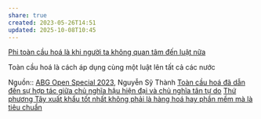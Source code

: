 ```yaml
---
share: true
created: 2023-05-26T14:51
updated: 2025-10-08T10:45
---
```

[Phi toàn cầu hoá là khi người ta không quan tâm đến luật nữa](./Phi%20to%C3%A0n%20c%E1%BA%A7u%20ho%C3%A1%20l%C3%A0%20khi%20ng%C6%B0%E1%BB%9Di%20ta%20kh%C3%B4ng%20quan%20t%C3%A2m%20%C4%91%E1%BA%BFn%20lu%E1%BA%ADt%20n%E1%BB%AFa.md) 

Toàn cầu hoá là cách áp dụng cùng một luật lên tất cả các nước

Nguồn:: [ABG Open Special 2023](ABG%20Open%20Special%202023.md), Nguyễn Sỹ Thành
[Toàn cầu hoá đã dẫn đến sự hợp tác giữa chủ nghĩa hậu hiện đại và chủ nghĩa tân tự do](./To%C3%A0n%20c%E1%BA%A7u%20ho%C3%A1%20%C4%91%C3%A3%20d%E1%BA%ABn%20%C4%91%E1%BA%BFn%20s%E1%BB%B1%20h%E1%BB%A3p%20t%C3%A1c%20gi%E1%BB%AFa%20ch%E1%BB%A7%20ngh%C4%A9a%20h%E1%BA%ADu%20hi%E1%BB%87n%20%C4%91%E1%BA%A1i%20v%C3%A0%20ch%E1%BB%A7%20ngh%C4%A9a%20t%C3%A2n%20t%E1%BB%B1%20do.md)
[Thứ phương Tây xuất khẩu tốt nhất không phải là hàng hoá hay phần mềm mà là tiêu chuẩn](../Kinh%20t%E1%BA%BF%20%C4%91%E1%BB%8Ba%20ch%C3%ADnh%20tr%E1%BB%8B/Th%E1%BB%A9%20ph%C6%B0%C6%A1ng%20T%C3%A2y%20xu%E1%BA%A5t%20kh%E1%BA%A9u%20t%E1%BB%91t%20nh%E1%BA%A5t%20kh%C3%B4ng%20ph%E1%BA%A3i%20l%C3%A0%20h%C3%A0ng%20ho%C3%A1%20hay%20ph%E1%BA%A7n%20m%E1%BB%81m%20m%C3%A0%20l%C3%A0%20ti%C3%AAu%20chu%E1%BA%A9n.md)